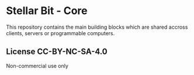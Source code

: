 # Stellar Bit - Core

This repository contains the main building blocks which are shared accross clients, servers or programmable computers.

## License CC-BY-NC-SA-4.0
Non-commercial use only
